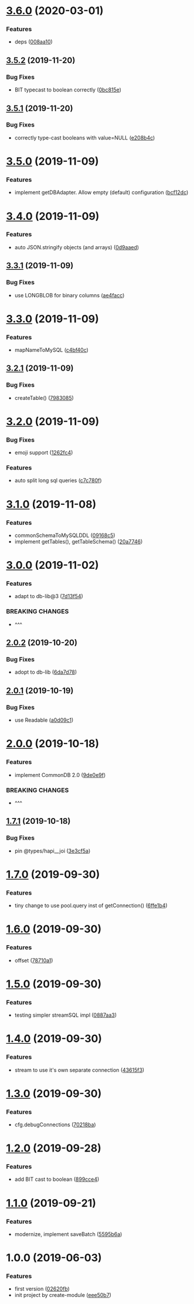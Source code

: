# [3.6.0](https://github.com/NaturalCycles/mysql-lib/compare/v3.5.2...v3.6.0) (2020-03-01)


### Features

* deps ([008aa10](https://github.com/NaturalCycles/mysql-lib/commit/008aa10d059734d76c2354553a8dc35c8117b3b2))

## [3.5.2](https://github.com/NaturalCycles/mysql-lib/compare/v3.5.1...v3.5.2) (2019-11-20)


### Bug Fixes

* BIT typecast to boolean correctly ([0bc815e](https://github.com/NaturalCycles/mysql-lib/commit/0bc815e025a33ab9fae5405c8b97dd53aae392ca))

## [3.5.1](https://github.com/NaturalCycles/mysql-lib/compare/v3.5.0...v3.5.1) (2019-11-20)


### Bug Fixes

* correctly type-cast booleans with value=NULL ([e208b4c](https://github.com/NaturalCycles/mysql-lib/commit/e208b4ca16f700b6ed7bf95c872f68f934894992))

# [3.5.0](https://github.com/NaturalCycles/mysql-lib/compare/v3.4.0...v3.5.0) (2019-11-09)


### Features

* implement getDBAdapter. Allow empty (default) configuration ([bcf12dc](https://github.com/NaturalCycles/mysql-lib/commit/bcf12dc9360f525749f9bb10965046b4c56d849a))

# [3.4.0](https://github.com/NaturalCycles/mysql-lib/compare/v3.3.1...v3.4.0) (2019-11-09)


### Features

* auto JSON.stringify objects (and arrays) ([0d9aaed](https://github.com/NaturalCycles/mysql-lib/commit/0d9aaedf8f2920a51dacf13b6723eb98c61b34c3))

## [3.3.1](https://github.com/NaturalCycles/mysql-lib/compare/v3.3.0...v3.3.1) (2019-11-09)


### Bug Fixes

* use LONGBLOB for binary columns ([ae4facc](https://github.com/NaturalCycles/mysql-lib/commit/ae4facc76bc03b8aafa5141199a98bef530f6913))

# [3.3.0](https://github.com/NaturalCycles/mysql-lib/compare/v3.2.1...v3.3.0) (2019-11-09)


### Features

* mapNameToMySQL ([c4bf40c](https://github.com/NaturalCycles/mysql-lib/commit/c4bf40cd6aefaf78219a2588ec803cf74004bc07))

## [3.2.1](https://github.com/NaturalCycles/mysql-lib/compare/v3.2.0...v3.2.1) (2019-11-09)


### Bug Fixes

* createTable() ([7983085](https://github.com/NaturalCycles/mysql-lib/commit/7983085017562a4e4a8f7dd38eb41ae6b9fc30ed))

# [3.2.0](https://github.com/NaturalCycles/mysql-lib/compare/v3.1.0...v3.2.0) (2019-11-09)


### Bug Fixes

* emoji support ([1262fc4](https://github.com/NaturalCycles/mysql-lib/commit/1262fc4d9ad39c818833b5cfc31b3a65979cdea0))


### Features

* auto split long sql queries ([c7c780f](https://github.com/NaturalCycles/mysql-lib/commit/c7c780f295d7ded9f418509f3160a512ec54c7e7))

# [3.1.0](https://github.com/NaturalCycles/mysql-lib/compare/v3.0.0...v3.1.0) (2019-11-08)


### Features

* commonSchemaToMySQLDDL ([09168c5](https://github.com/NaturalCycles/mysql-lib/commit/09168c563cbb629ca47121a1aac6a125dd23c144))
* implement getTables(), getTableSchema() ([20a7746](https://github.com/NaturalCycles/mysql-lib/commit/20a7746c8c4c88dfca8365d1e8d2decce3f47efa))

# [3.0.0](https://github.com/NaturalCycles/mysql-lib/compare/v2.0.2...v3.0.0) (2019-11-02)


### Features

* adapt to db-lib@3 ([7d13f54](https://github.com/NaturalCycles/mysql-lib/commit/7d13f540c92dd59b014d1a502c1bff937fad567f))


### BREAKING CHANGES

* ^^^

## [2.0.2](https://github.com/NaturalCycles/mysql-lib/compare/v2.0.1...v2.0.2) (2019-10-20)


### Bug Fixes

* adopt to db-lib ([6da7d78](https://github.com/NaturalCycles/mysql-lib/commit/6da7d78))

## [2.0.1](https://github.com/NaturalCycles/mysql-lib/compare/v2.0.0...v2.0.1) (2019-10-19)


### Bug Fixes

* use Readable ([a0d09c1](https://github.com/NaturalCycles/mysql-lib/commit/a0d09c1))

# [2.0.0](https://github.com/NaturalCycles/mysql-lib/compare/v1.7.1...v2.0.0) (2019-10-18)


### Features

* implement CommonDB 2.0 ([9de0e9f](https://github.com/NaturalCycles/mysql-lib/commit/9de0e9f))


### BREAKING CHANGES

* ^^^

## [1.7.1](https://github.com/NaturalCycles/mysql-lib/compare/v1.7.0...v1.7.1) (2019-10-18)


### Bug Fixes

* pin @types/hapi__joi ([3e3cf5a](https://github.com/NaturalCycles/mysql-lib/commit/3e3cf5a))

# [1.7.0](https://github.com/NaturalCycles/mysql-lib/compare/v1.6.0...v1.7.0) (2019-09-30)


### Features

* tiny change to use pool.query inst of getConnection() ([6ffe1b4](https://github.com/NaturalCycles/mysql-lib/commit/6ffe1b4))

# [1.6.0](https://github.com/NaturalCycles/mysql-lib/compare/v1.5.0...v1.6.0) (2019-09-30)


### Features

* offset ([78710a1](https://github.com/NaturalCycles/mysql-lib/commit/78710a1))

# [1.5.0](https://github.com/NaturalCycles/mysql-lib/compare/v1.4.0...v1.5.0) (2019-09-30)


### Features

* testing simpler streamSQL impl ([0887aa3](https://github.com/NaturalCycles/mysql-lib/commit/0887aa3))

# [1.4.0](https://github.com/NaturalCycles/mysql-lib/compare/v1.3.0...v1.4.0) (2019-09-30)


### Features

* stream to use it's own separate connection ([43615f3](https://github.com/NaturalCycles/mysql-lib/commit/43615f3))

# [1.3.0](https://github.com/NaturalCycles/mysql-lib/compare/v1.2.0...v1.3.0) (2019-09-30)


### Features

* cfg.debugConnections ([70218ba](https://github.com/NaturalCycles/mysql-lib/commit/70218ba))

# [1.2.0](https://github.com/NaturalCycles/mysql-lib/compare/v1.1.0...v1.2.0) (2019-09-28)


### Features

* add BIT cast to boolean ([899cce4](https://github.com/NaturalCycles/mysql-lib/commit/899cce4))

# [1.1.0](https://github.com/NaturalCycles/mysql-lib/compare/v1.0.0...v1.1.0) (2019-09-21)


### Features

* modernize, implement saveBatch ([5595b6a](https://github.com/NaturalCycles/mysql-lib/commit/5595b6a))

# 1.0.0 (2019-06-03)


### Features

* first version ([02620fb](https://github.com/NaturalCycles/mysql-lib/commit/02620fb))
* init project by create-module ([eee50b7](https://github.com/NaturalCycles/mysql-lib/commit/eee50b7))

